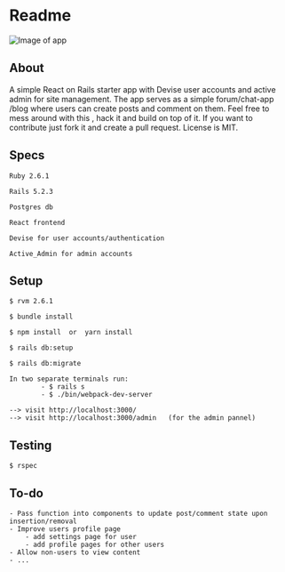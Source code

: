 # Readme
![Image of app](https://res.cloudinary.com/dmqtrnawm/image/upload/v1577935317/react-rails-starter-app/starter-app_nu5ats.png)
## About
A simple React on Rails starter app with Devise user accounts and
active admin for site management. The app serves as a simple forum/chat-app
/blog where users can create posts and comment on them. Feel free to mess around with this
, hack it and build on top of it. If you want to contribute just fork it and create a pull request.  License is MIT. 
    
## Specs
    

``` Ruby 2.6.1 ```

```Rails 5.2.3```

```Postgres db```

``React frontend``

```Devise for user accounts/authentication```

```Active_Admin for admin accounts```

## Setup


```
$ rvm 2.6.1
```
```
$ bundle install
```
```
$ npm install  or  yarn install
```
```
$ rails db:setup
```
```
$ rails db:migrate
```
```
In two separate terminals run:
        - $ rails s
        - $ ./bin/webpack-dev-server
```
```   
--> visit http://localhost:3000/
--> visit http://localhost:3000/admin   (for the admin pannel)
```

## Testing
```
$ rspec
```
## To-do

    - Pass function into components to update post/comment state upon insertion/removal
    - Improve users profile page
        - add settings page for user
        - add profile pages for other users
    - Allow non-users to view content
    - ...
